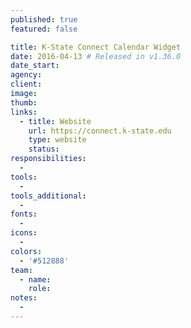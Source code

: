 ```yaml
---
published: true
featured: false

title: K-State Connect Calendar Widget
date: 2016-04-13 # Released in v1.36.0
date_start:
agency:
client:
image:
thumb:
links:
  - title: Website
    url: https://connect.k-state.edu
    type: website
    status:
responsibilities:
  -
tools:
  -
tools_additional:
  -
fonts:
  -
icons:
  -
colors:
  - '#512888'
team:
  - name:
    role:
notes:
  -
---
```

